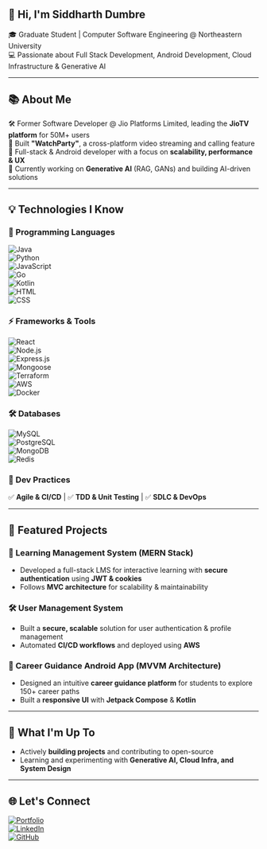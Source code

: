 ## 👋 Hi, I'm Siddharth Dumbre  
🎓 Graduate Student | Computer Software Engineering @ Northeastern University  
💻 Passionate about Full Stack Development, Android Development, Cloud Infrastructure & Generative AI  

---

## 📚 About Me  
🛠️ Former Software Developer @ Jio Platforms Limited, leading the **JioTV platform** for 50M+ users  
🚀 Built **"WatchParty"**, a cross-platform video streaming and calling feature  
🎨 Full-stack & Android developer with a focus on **scalability, performance & UX**  
🤖 Currently working on **Generative AI** (RAG, GANs) and building AI-driven solutions  

---

## 💡 Technologies I Know  
### 🚀 Programming Languages  
![Java](https://img.shields.io/badge/-Java-007396?style=flat&logo=java&logoColor=white)  
![Python](https://img.shields.io/badge/-Python-3776AB?style=flat&logo=python&logoColor=white)  
![JavaScript](https://img.shields.io/badge/-JavaScript-F7DF1E?style=flat&logo=javascript&logoColor=black)  
![Go](https://img.shields.io/badge/-Go-00ADD8?style=flat&logo=go&logoColor=white)  
![Kotlin](https://img.shields.io/badge/-Kotlin-0095D5?style=flat&logo=kotlin&logoColor=white)  
![HTML](https://img.shields.io/badge/-HTML5-E34F26?style=flat&logo=html5&logoColor=white)  
![CSS](https://img.shields.io/badge/-CSS3-1572B6?style=flat&logo=css3&logoColor=white)  

### ⚡ Frameworks & Tools  
![React](https://img.shields.io/badge/-React-61DAFB?style=flat&logo=react&logoColor=black)  
![Node.js](https://img.shields.io/badge/-Node.js-339933?style=flat&logo=node.js&logoColor=white)  
![Express.js](https://img.shields.io/badge/-Express.js-000000?style=flat&logo=express&logoColor=white)  
![Mongoose](https://img.shields.io/badge/-Mongoose-880000?style=flat&logo=mongoose&logoColor=white)  
![Terraform](https://img.shields.io/badge/-Terraform-623CE4?style=flat&logo=terraform&logoColor=white)  
![AWS](https://img.shields.io/badge/-AWS-FF9900?style=flat&logo=amazonaws&logoColor=black)  
![Docker](https://img.shields.io/badge/-Docker-2496ED?style=flat&logo=docker&logoColor=white)  
 

### 🛠 Databases  
![MySQL](https://img.shields.io/badge/-MySQL-4479A1?style=flat&logo=mysql&logoColor=white)  
![PostgreSQL](https://img.shields.io/badge/-PostgreSQL-336791?style=flat&logo=postgresql&logoColor=white)  
![MongoDB](https://img.shields.io/badge/-MongoDB-47A248?style=flat&logo=mongodb&logoColor=white)  
![Redis](https://img.shields.io/badge/-Redis-DC382D?style=flat&logo=redis&logoColor=white) 

### 🔧 Dev Practices  
✅ **Agile & CI/CD** | ✅ **TDD & Unit Testing** | ✅ **SDLC & DevOps**  

---

## 🌟 Featured Projects  
### 🚀 Learning Management System (MERN Stack)  
- Developed a full-stack LMS for interactive learning with **secure authentication** using **JWT & cookies**  
- Follows **MVC architecture** for scalability & maintainability  

### 🛠️ User Management System  
- Built a **secure, scalable** solution for user authentication & profile management  
- Automated **CI/CD workflows** and deployed using **AWS**  

### 📱 Career Guidance Android App (MVVM Architecture)  
- Designed an intuitive **career guidance platform** for students to explore 150+ career paths  
- Built a **responsive UI** with **Jetpack Compose** & **Kotlin**  

---

## 🚀 What I'm Up To  
- Actively **building projects** and contributing to open-source  
- Learning and experimenting with **Generative AI, Cloud Infra, and System Design**  

---

## 🌐 Let's Connect  
[![Portfolio](https://img.shields.io/badge/Portfolio-%23000000.svg?&style=flat&logo=vercel&logoColor=white)](https://dumbresi.wixsite.com/siddumbre)  
[![LinkedIn](https://img.shields.io/badge/LinkedIn-%230077B5.svg?&style=flat&logo=linkedin&logoColor=white)](https://in.linkedin.com/in/siddharth-dumbre)  
[![GitHub](https://img.shields.io/badge/GitHub-%23121011.svg?&style=flat&logo=github&logoColor=white)](https://github.com/dumbresi)  

